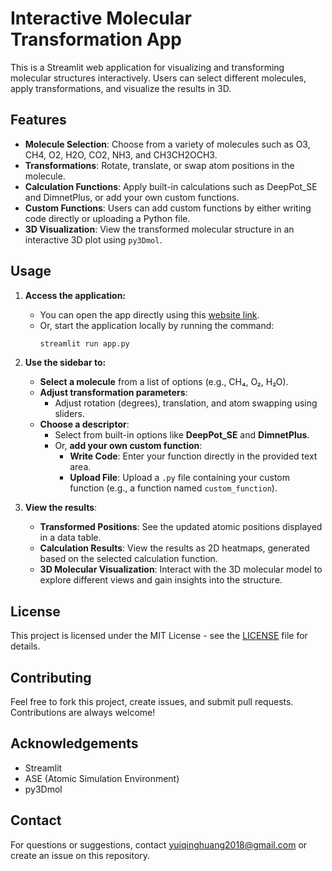 # Interactive Molecular Transformation App

This is a Streamlit web application for visualizing and transforming molecular structures interactively. Users can select different molecules, apply transformations, and visualize the results in 3D.

## Features
- **Molecule Selection**: Choose from a variety of molecules such as O3, CH4, O2, H2O, CO2, NH3, and CH3CH2OCH3.
- **Transformations**: Rotate, translate, or swap atom positions in the molecule.
- **Calculation Functions**: Apply built-in calculations such as DeepPot_SE and DimnetPlus, or add your own custom functions.
- **Custom Functions**: Users can add custom functions by either writing code directly or uploading a Python file.
- **3D Visualization**: View the transformed molecular structure in an interactive 3D plot using `py3Dmol`.

## Usage

1. **Access the application:**
   - You can open the app directly using this [website link](https://interactivemolecules-9jdne3eohsikroemn7mtlx.streamlit.app/).
   - Or, start the application locally by running the command:
     ```bash
     streamlit run app.py
     ```
2. **Use the sidebar to:**
   - **Select a molecule** from a list of options (e.g., CH₄, O₂, H₂O).
   - **Adjust transformation parameters**:
     - Adjust rotation (degrees), translation, and atom swapping using sliders.
   - **Choose a descriptor**:
     - Select from built-in options like **DeepPot_SE** and **DimnetPlus**.
     - Or, **add your own custom function**:
       - **Write Code**: Enter your function directly in the provided text area.
       - **Upload File**: Upload a `.py` file containing your custom function (e.g., a function named `custom_function`).

3. **View the results**:
   - **Transformed Positions**: See the updated atomic positions displayed in a data table.
   - **Calculation Results**: View the results as 2D heatmaps, generated based on the selected calculation function.
   - **3D Molecular Visualization**: Interact with the 3D molecular model to explore different views and gain insights into the structure.
## License

This project is licensed under the MIT License - see the [LICENSE](LICENSE) file for details.

## Contributing

Feel free to fork this project, create issues, and submit pull requests. Contributions are always welcome!

## Acknowledgements

- Streamlit
- ASE (Atomic Simulation Environment)
- py3Dmol
## Contact
For questions or suggestions, contact yuiqinghuang2018@gmail.com or create an issue on this repository.


